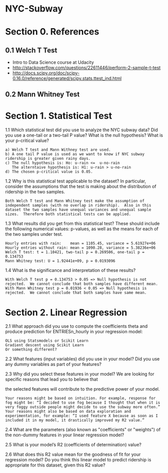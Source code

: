 # NYC-Subway

# Section 0. References

## 0.1 Welch T Test
- Intro to Data Science course at Udacity
- http://stackoverflow.com/questions/22611446/perform-2-sample-t-test
- http://docs.scipy.org/doc/scipy-0.16.0/reference/generated/scipy.stats.ttest_ind.html

## 0.2 Mann Whitney Test


# Section 1. Statistical Test


1.1 Which statistical test did you use to analyze the NYC subway data? Did you use a one-tail or a two-tail P value? What is the null hypothesis? What is your p-critical value?
```
a) Welch T test and Mann Withney test are used.
b) A one tail P value is used as we want to know if NYC subway ridership is greater given rainy days.
c) The null hypothesis is: Ho: u-rain <=  u-no-rain
   The alterntaive hypothesis is: H1: u-rain > u-no-rain
d) The chosen p-critical value is 0.05.
```


1.2 Why is this statistical test applicable to the dataset? In particular, consider the assumptions that the test is making about the distribution of ridership in the two samples.
```
Both Welch T test and Mann Whitney test make the assumption of independent samples (with no overlap in ridership).  Also in this dataset the two samples have unequal variances and unequal sample sizes.  Therefore both statistical tests can be applied.
```

1.3 What results did you get from this statistical test? These should include the following numerical values: p-values, as well as the means for each of the two samples under test.
```
Hourly entries with rain:    mean = 1105.45, variance = 5.61927e+06
Hourly entries without rain: mean = 1090.28, variance = 5.38236e+06
Welch T test: t = 1.10421, two-tail p = 0.269506, one-tail p = 0.134753
Mann Whitney test: U = 1.92441e+09, p = 0.0193096
```

1.4 What is the significance and interpretation of these results?
```
With Welch T test p = 0.134753 > 0.05 => Null hypothesis is not rejected.  We cannot conclude that both samples have different mean.
With Mann Whitney test p = 0.01936 < 0.05 => Null hypothesis is rejected.  We cannot conclude that both samples have same mean.
```


# Section 2. Linear Regression

2.1 What approach did you use to compute the coefficients theta and produce prediction for ENTRIESn_hourly in your regression model:

    OLS using Statsmodels or Scikit Learn
    Gradient descent using Scikit Learn
    Or something different?

2.2 What features (input variables) did you use in your model? Did you use any dummy variables as part of your features?

2.3 Why did you select these features in your model? We are looking for specific reasons that lead you to believe that

the selected features will contribute to the predictive power of your model.

    Your reasons might be based on intuition. For example, response for fog might be: “I decided to use fog because I thought that when it is very foggy outside people might decide to use the subway more often.”
    Your reasons might also be based on data exploration and experimentation, for example: “I used feature X because as soon as I included it in my model, it drastically improved my R2 value.”  

2.4 What are the parameters (also known as "coefficients" or "weights") of the non-dummy features in your linear regression model?

2.5 What is your model’s R2 (coefficients of determination) value?

2.6 What does this R2 value mean for the goodness of fit for your regression model? Do you think this linear model to predict ridership is appropriate for this dataset, given this R2  value?
